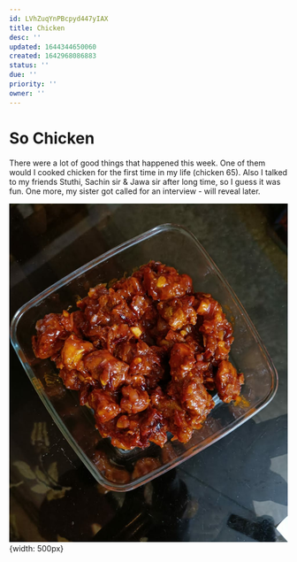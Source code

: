 ```yaml
---
id: LVhZuqYnPBcpyd447yIAX
title: Chicken
desc: ''
updated: 1644344650060
created: 1642968086883
status: ''
due: ''
priority: ''
owner: ''
---
```


# So Chicken

There were a lot of good things that happened this week. One of them would I cooked chicken for the first time in my life (chicken 65). Also I talked to my friends Stuthi, Sachin sir & Jawa sir after long time, so I guess it was fun. One more, my sister got called for an interview - will reveal later.

![Chicken 65](/assets/images/chicken.jpg){width: 500px}